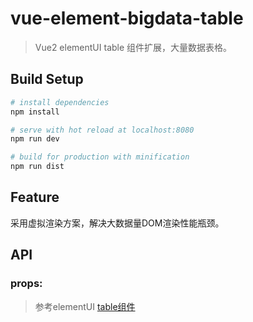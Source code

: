 # vue-element-bigdata-table

> Vue2 elementUI table 组件扩展，大量数据表格。

## Build Setup

``` bash
# install dependencies
npm install

# serve with hot reload at localhost:8080
npm run dev

# build for production with minification
npm run dist
```
## Feature

采用虚拟渲染方案，解决大数据量DOM渲染性能瓶颈。

## API

### props:

>参考elementUI [table组件](http://element-cn.eleme.io/#/zh-CN/component/table)
